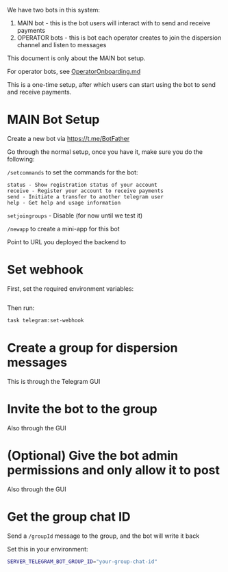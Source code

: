 We have two bots in this system:

1. MAIN bot - this is the bot users will interact with to send and receive payments
2. OPERATOR bots - this is bot each operator creates to join the dispersion channel and listen to messages

This document is only about the MAIN bot setup.

For operator bots, see [OperatorOnboarding.md](OperatorOnboarding.md)

This is a one-time setup, after which users can start using the bot to send and receive payments.

# MAIN Bot Setup

Create a new bot via https://t.me/BotFather

Go through the normal setup, once you have it, make sure you do the following:

`/setcommands` to set the commands for the bot:

```
status - Show registration status of your account
receive - Register your account to receive payments
send - Initiate a transfer to another telegram user
help - Get help and usage information
```

`setjoingroups` - Disable (for now until we test it)

`/newapp` to create a mini-app for this bot

Point to URL you deployed the backend to

# Set webhook

First, set the required environment variables:

```bash
```

Then run:

```bash
task telegram:set-webhook
```

# Create a group for dispersion messages

This is through the Telegram GUI

# Invite the bot to the group

Also through the GUI

# (Optional) Give the bot admin permissions and only allow it to post

Also through the GUI

# Get the group chat ID

Send a `/groupId` message to the group, and the bot will write it back

Set this in your environment:

```bash
SERVER_TELEGRAM_BOT_GROUP_ID="your-group-chat-id"
```

